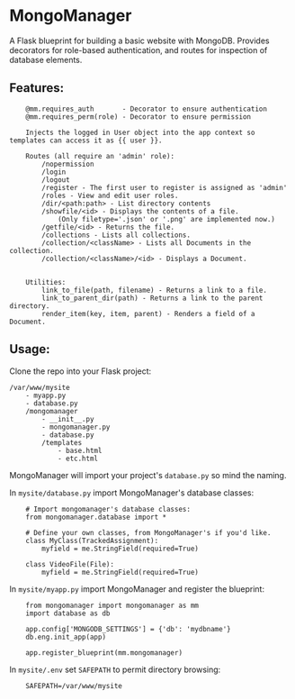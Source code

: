 # MongoManager

A Flask blueprint for building a basic website with MongoDB. Provides decorators for role-based authentication, and routes for inspection of database elements. 

## Features:
```
    @mm.requires_auth       - Decorator to ensure authentication
    @mm.requires_perm(role) - Decorator to ensure permission

    Injects the logged in User object into the app context so templates can access it as {{ user }}.

    Routes (all require an 'admin' role):
        /nopermission
        /login
        /logout
        /register - The first user to register is assigned as 'admin'
        /roles - View and edit user roles. 
        /dir/<path:path> - List directory contents
        /showfile/<id> - Displays the contents of a file. 
            (Only filetype='.json' or '.png' are implemented now.)
        /getfile/<id> - Returns the file.
        /collections - Lists all collections.
        /collection/<className> - Lists all Documents in the collection.
        /collection/<className>/<id> - Displays a Document.


    Utilities:
        link_to_file(path, filename) - Returns a link to a file.
        link_to_parent_dir(path) - Returns a link to the parent directory.
        render_item(key, item, parent) - Renders a field of a Document.
```

## Usage:

Clone the repo into your Flask project:
```
/var/www/mysite
    - myapp.py
    - database.py
    /mongomanager
        - __init__.py
        - mongomanager.py
        - database.py
        /templates
            - base.html
            - etc.html
```
MongoManager will import your project's `database.py` so mind the naming.

In `mysite/database.py` import MongoManager's database classes:
```
    # Import mongomanager's database classes:
    from mongomanager.database import *

    # Define your own classes, from MongoManager's if you'd like.
    class MyClass(TrackedAssignment):
        myfield = me.StringField(required=True)

    class VideoFile(File):
        myfield = me.StringField(required=True)
```

In `mysite/myapp.py` import MongoManager and register the blueprint:
```
    from mongomanager import mongomanager as mm
    import database as db

    app.config['MONGODB_SETTINGS'] = {'db': 'mydbname'}
    db.eng.init_app(app)

    app.register_blueprint(mm.mongomanager)
```

In `mysite/.env` set `SAFEPATH` to permit directory browsing:
```
    SAFEPATH=/var/www/mysite
```





